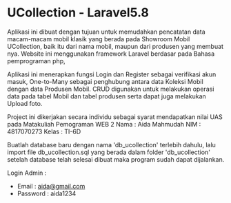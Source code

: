 # UCollection - Laravel5.8
Aplikasi ini dibuat dengan tujuan untuk memudahkan pencatatan data macam-macam mobil klasik yang berada pada Showroom Mobil UCollection, 
baik itu dari nama mobil, maupun dari produsen yang membuat nya. Website ini menggunakan framework Laravel berdasar pada Bahasa pemprograman php, 

Aplikasi ini menerapkan fungsi Login dan Register sebagai verifikasi akun masuk, One-to-Many sebagai penghubung antara data Koleksi Mobil dengan data Produsen Mobil. 
CRUD digunakan untuk melakukan operasi data pada tabel Mobil dan tabel produsen serta dapat juga melakukan Upload foto. 

Project ini dikerjakan secara individu sebagai syarat mendapatkan nilai UAS pada Matakuliah Pemograman WEB 2
Nama  : Aida Mahmudah
NIM   : 4817070273
Kelas : TI-6D

Buatlah database baru dengan nama 'db_ucollection' terlebih dahulu, lalu import file db_ucollection.sql yang berada dalam folder 'db_ucollection' 
setelah database telah selesai dibuat maka program sudah dapat dijalankan.

Login Admin :
- Email    : aida@gmail.com
- Password : aida1234
